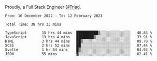 Proudly, a Full Stack Engineer [@Triad](https://github.com/Triad-Behavioral-Health).
<!--START_SECTION:waka-->

```text
From: 16 December 2022 - To: 12 February 2023

Total Time: 38 hrs 33 mins

TypeScript       15 hrs 44 mins  ██████████▒░░░░░░░░░░░░░░   40.83 %
JavaScript       13 hrs 4 mins   ████████▒░░░░░░░░░░░░░░░░   33.91 %
HTML             3 hrs 44 mins   ██▒░░░░░░░░░░░░░░░░░░░░░░   09.70 %
SCSS             2 hrs 52 mins   ██░░░░░░░░░░░░░░░░░░░░░░░   07.44 %
Svelte           1 hr 54 mins    █▒░░░░░░░░░░░░░░░░░░░░░░░   04.93 %
JSON             55 mins         ▓░░░░░░░░░░░░░░░░░░░░░░░░   02.41 %
```

<!--END_SECTION:waka-->
